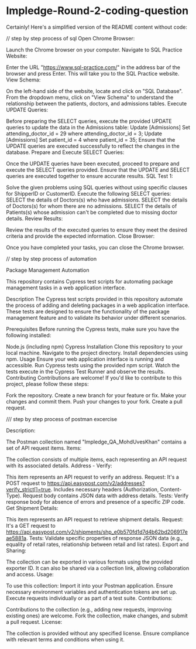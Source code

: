 # Impledge-Round-2-coding-question
Certainly! Here's a simplified version of the README content without code:

// step by step process of sql
Open Chrome Browser:

Launch the Chrome browser on your computer.
Navigate to SQL Practice Website:

Enter the URL "https://www.sql-practice.com/" in the address bar of the browser and press Enter.
This will take you to the SQL Practice website.
View Schema:

On the left-hand side of the website, locate and click on "SQL Database".
From the dropdown menu, click on "View Schema" to understand the relationship between the patients, doctors, and admissions tables.
Execute UPDATE Queries:

Before preparing the SELECT queries, execute the provided UPDATE queries to update the data in the Admissions table:
Update [Admissions] Set attending_doctor_id = 29 where attending_doctor_id = 3;
Update [Admissions] Set patient_id = 4 where patient_id = 35;
Ensure that the UPDATE queries are executed successfully to reflect the changes in the database.
Prepare and Execute SELECT Queries:

Once the UPDATE queries have been executed, proceed to prepare and execute the SELECT queries provided.
Ensure that the UPDATE and SELECT queries are executed together to ensure accurate results.
SQL Test 1:

Solve the given problems using SQL queries without using specific clauses for ShipperID or CustomerID.
Execute the following SELECT queries:
SELECT the details of Doctors(s) who have admissions.
SELECT the details of Doctors(s) for whom there are no admissions.
SELECT the details of Patients(s) whose admission can't be completed due to missing doctor details.
Review Results:

Review the results of the executed queries to ensure they meet the desired criteria and provide the expected information.
Close Browser:

Once you have completed your tasks, you can close the Chrome browser.




// step by step process of automation

Package Management Automation

This repository contains Cypress test scripts for automating package management tasks in a web application interface.

Description
The Cypress test scripts provided in this repository automate the process of adding and deleting packages in a web application interface. These tests are designed to ensure the functionality of the package management feature and to validate its behavior under different scenarios.

Prerequisites
Before running the Cypress tests, make sure you have the following installed:

Node.js (including npm)
Cypress
Installation
Clone this repository to your local machine.
Navigate to the project directory.
Install dependencies using npm.
Usage
Ensure your web application interface is running and accessible.
Run Cypress tests using the provided npm script.
Watch the tests execute in the Cypress Test Runner and observe the results.
Contributing
Contributions are welcome! If you'd like to contribute to this project, please follow these steps:

Fork the repository.
Create a new branch for your feature or fix.
Make your changes and commit them.
Push your changes to your fork.
Create a pull request.

/// step by step process of postman excercise

Description:

The Postman collection named "Impledge_QA_MohdUvesKhan" contains a set of API request items.
Items:

The collection consists of multiple items, each representing an API request with its associated details.
Address - Verify:

This item represents an API request to verify an address.
Request: It's a POST request to https://api.easypost.com/v2/addresses?verify_strict[]=true.
Includes necessary headers (Authorization, Content-Type).
Request body contains JSON data with address details.
Tests: Verify response body for absence of errors and presence of a specific ZIP code.
Get Shipment Details:

This item represents an API request to retrieve shipment details.
Request: It's a GET request to https://api.easypost.com/v2/shipments/shp_e0b570fd1d7d4b62bd206917eae5881a.
Tests: Validate specific properties of response JSON data (e.g., equality of retail rates, relationship between retail and list rates).
Export and Sharing:

The collection can be exported in various formats using the provided exporter ID.
It can also be shared via a collection link, allowing collaboration and access.
Usage:

To use this collection:
Import it into your Postman application.
Ensure necessary environment variables and authentication tokens are set up.
Execute requests individually or as part of a test suite.
Contributions:

Contributions to the collection (e.g., adding new requests, improving existing ones) are welcome.
Fork the collection, make changes, and submit a pull request.
License:

The collection is provided without any specified license. Ensure compliance with relevant terms and conditions when using it.


